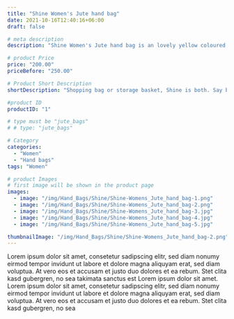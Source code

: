 ```yaml
---
title: "Shine Women's Jute hand bag"
date: 2021-10-16T12:40:16+06:00
draft: false

# meta description
description: "Shine Women's Jute hand bag is an lovely yellow coloured shining bag with a plenty of storage space"

# product Price
price: "200.00"
priceBefore: "250.00"

# Product Short Description
shortDescription: "Shopping bag or storage basket, Shine is both. Say bye-bye to mold & mildew in veggie bags with your new robust multifunctional handbag."

#product ID
productID: "1"

# type must be "jute_bags"
# # type: "jute_bags"

# Category
categories:
  - "Women"
  - "Hand bags"
tags: "Women"

# product Images
# first image will be shown in the product page
images:
  - image: "/img/Hand_Bags/Shine/Shine-Womens_Jute_hand_bag-1.png"
  - image: "/img/Hand_Bags/Shine/Shine-Womens_Jute_hand_bag-2.png"
  - image: "/img/Hand_Bags/Shine/Shine-Womens_Jute_hand_bag-3.jpg"
  - image: "/img/Hand_Bags/Shine/Shine-Womens_Jute_hand_bag-4.jpg"
  - image: "/img/Hand_Bags/Shine/Shine-Womens_Jute_hand_bag-5.jpg"

thumbnailImage: "/img/Hand_Bags/Shine/Shine-Womens_Jute_hand_bag-2.png"
---
```


Lorem ipsum dolor sit amet, consetetur sadipscing elitr, sed diam nonumy eirmod tempor invidunt ut labore et dolore magna aliquyam erat, sed diam voluptua. At vero eos et accusam et justo duo dolores et ea rebum. Stet clita kasd gubergren, no sea takimata sanctus est Lorem ipsum dolor sit amet. Lorem ipsum dolor sit amet, consetetur sadipscing elitr, sed diam nonumy eirmod tempor invidunt ut labore et dolore magna aliquyam erat, sed diam voluptua. At vero eos et accusam et justo duo dolores et ea rebum. Stet clita kasd gubergren, no sea
